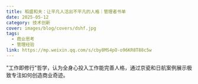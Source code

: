 ```yaml
---
title: 稻盛和夫：让平凡人活出不平凡的人格｜管理者书单
date: 2025-05-12
category: 技术创新
cover: images/blog/covers/dshf.jpg
tags:
  - 商业思考
  - 管理经验
link: https://mp.weixin.qq.com/s/cby8MS4pO-o96KR8T88c5w
---
```


"工作即修行"哲学，认为全身心投入工作能完善人格，通过京瓷和日航案例展示极致专注如何创造商业奇迹。
